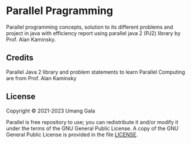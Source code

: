 # Parallel Pragramming

Parallel programming concepts, solution to its different problems and project in java with efficiency report using parallel java 2 (PJ2) library by Prof. Alan Kaminsky.

## Credits
Parallel Java 2 library and problem statements to learn Parallel Computing are from Prof. Alan Kaminsky

## License
Copyright &copy; 2021-2023 Umang Gala

Parallel is free repository to use; you can redistribute it and/or modify it under the terms of the GNU General Public
License. A copy of the GNU General Public License is provided in the file [LICENSE](LICENSE).
